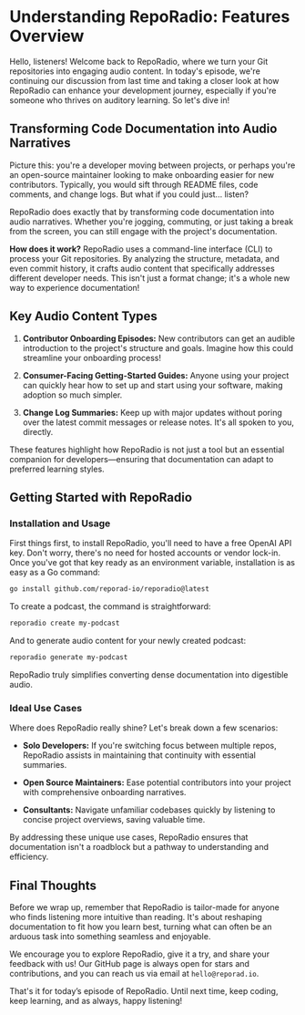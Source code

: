 # Understanding RepoRadio: Features Overview

Hello, listeners! Welcome back to RepoRadio, where we turn your Git repositories into engaging audio content. In today's episode, we're continuing our discussion from last time and taking a closer look at how RepoRadio can enhance your development journey, especially if you're someone who thrives on auditory learning. So let's dive in!

## Transforming Code Documentation into Audio Narratives

Picture this: you're a developer moving between projects, or perhaps you're an open-source maintainer looking to make onboarding easier for new contributors. Typically, you would sift through README files, code comments, and change logs. But what if you could just... listen?

RepoRadio does exactly that by transforming code documentation into audio narratives. Whether you're jogging, commuting, or just taking a break from the screen, you can still engage with the project's documentation.

**How does it work?** RepoRadio uses a command-line interface (CLI) to process your Git repositories. By analyzing the structure, metadata, and even commit history, it crafts audio content that specifically addresses different developer needs. This isn't just a format change; it's a whole new way to experience documentation!

## Key Audio Content Types

1. **Contributor Onboarding Episodes:** New contributors can get an audible introduction to the project's structure and goals. Imagine how this could streamline your onboarding process!
   
2. **Consumer-Facing Getting-Started Guides:** Anyone using your project can quickly hear how to set up and start using your software, making adoption so much simpler.

3. **Change Log Summaries:** Keep up with major updates without poring over the latest commit messages or release notes. It's all spoken to you, directly.

These features highlight how RepoRadio is not just a tool but an essential companion for developers—ensuring that documentation can adapt to preferred learning styles.

## Getting Started with RepoRadio

### Installation and Usage

First things first, to install RepoRadio, you'll need to have a free OpenAI API key. Don't worry, there's no need for hosted accounts or vendor lock-in. Once you've got that key ready as an environment variable, installation is as easy as a Go command:

```bash
go install github.com/reporad-io/reporadio@latest
```

To create a podcast, the command is straightforward:

```bash
reporadio create my-podcast
```

And to generate audio content for your newly created podcast:

```bash
reporadio generate my-podcast
```

RepoRadio truly simplifies converting dense documentation into digestible audio.

### Ideal Use Cases

Where does RepoRadio really shine? Let's break down a few scenarios:

- **Solo Developers:** If you're switching focus between multiple repos, RepoRadio assists in maintaining that continuity with essential summaries.
  
- **Open Source Maintainers:** Ease potential contributors into your project with comprehensive onboarding narratives.
  
- **Consultants:** Navigate unfamiliar codebases quickly by listening to concise project overviews, saving valuable time.

By addressing these unique use cases, RepoRadio ensures that documentation isn't a roadblock but a pathway to understanding and efficiency.

## Final Thoughts

Before we wrap up, remember that RepoRadio is tailor-made for anyone who finds listening more intuitive than reading. It's about reshaping documentation to fit how you learn best, turning what can often be an arduous task into something seamless and enjoyable.

We encourage you to explore RepoRadio, give it a try, and share your feedback with us! Our GitHub page is always open for stars and contributions, and you can reach us via email at `hello@reporad.io`.

That's it for today’s episode of RepoRadio. Until next time, keep coding, keep learning, and as always, happy listening!